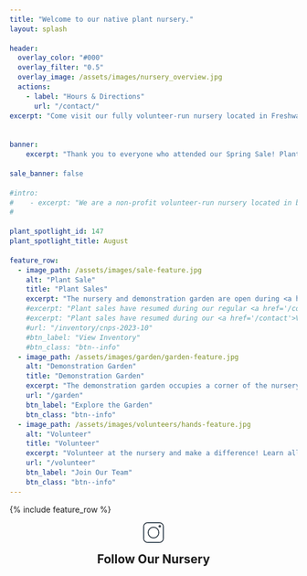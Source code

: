 ```yaml
---
title: "Welcome to our native plant nursery."
layout: splash

header:
  overlay_color: "#000"
  overlay_filter: "0.5"
  overlay_image: /assets/images/nursery_overview.jpg
  actions:
    - label: "Hours & Directions"
      url: "/contact/"
excerpt: "Come visit our fully volunteer-run nursery located in Freshwater Farms Reserve in Eureka, CA. We grow over 100 species of Pacific Northwest and California native plants. Our nursery has been supplying this region with beautiful native plants since 2015."


banner: 
    excerpt: "Thank you to everyone who attended our Spring Sale! Plant sales have resumed during Volunteer Hours."

sale_banner: false

#intro: 
#    - excerpt: "We are a non-profit volunteer-run nursery located in beautiful Freshwater Farms Reserve in Eureka, CA." 
#

plant_spotlight_id: 147 
plant_spotlight_title: August 

feature_row:
  - image_path: /assets/images/sale-feature.jpg
    alt: "Plant Sale"
    title: "Plant Sales"
    excerpt: "The nursery and demonstration garden are open during <a href='/contact'>Volunteer Hours</a>. Cash or check only, please."
    #excerpt: "Plant sales have resumed during our regular <a href='/contact'>Volunteer Open Hours</a>. Our inventory (which peaks during our seasonal sales in May and September) is greatly reduced. Cash or check is appreciated."
    #excerpt: "Plant sales have resumed during our <a href='/contact'>Volunteer Open Hours</a>. Our inventory (which peaks during our seasonal sales in May and September) is greatly reduced. Cash or check is appreciated.<br/><br/>Pricing, unless otherwise marked: <br/>4-inch pot: $5.00<br/> 1-gallon pot: $10.00 - $12.00"
    #url: "/inventory/cnps-2023-10"
    #btn_label: "View Inventory"
    #btn_class: "btn--info"
  - image_path: /assets/images/garden/garden-feature.jpg
    alt: "Demonstration Garden"
    title: "Demonstration Garden"
    excerpt: "The demonstration garden occupies a corner of the nursery and is a valuable example of what homeowners can accomplish on a small suburban lot."
    url: "/garden"
    btn_label: "Explore the Garden"
    btn_class: "btn--info"
  - image_path: /assets/images/volunteers/hands-feature.jpg
    alt: "Volunteer"
    title: "Volunteer"
    excerpt: "Volunteer at the nursery and make a difference! Learn all about identifying and growing native plants while helping us in our mission of providing affordable native plants for the home gardener."
    url: "/volunteer"
    btn_label: "Join Our Team"
    btn_class: "btn--info"
---
```

{% include feature_row %}

<div style="display:none">
    {% for plant in site.plants %}
        {% if plant.plant_id == page.plant_spotlight_id %}
            {% include plant_summary_card.html title=page.plant_spotlight_title plant=plant %} 
        {% endif %}
    {% endfor %}
</div>
<div class="feature_blurb consultations" style="display:none">
    <h2>
        Native Plant Consultations
    </h2>
    <div class="info">
        <div class="description">
            The North Coast CNPS provides free on-site landscaping consultations. 
            Volunteer consultants will answer questions and discuss recommendations for
            <ul>
                <li>tackling invasives</li>
                <li>handling landscaping challenges</li>
                <li>finding the right natives to fit your needs</li>
            </ul>
            Wherever you are in your native plant journey, our consultants can help!
        </div>
        <a class="btn btn--primary" href="mailto:nc.cnps.consult@gmail.com?subject=New Consultation Request!">Request a Free Consultation</a>
    </div>
</div>
<div class="instagram" style="text-align:center">
    <img src="/assets/images/icons/instagram-bw.png" style="margin-bottom: 15px"/>
    <h2 style="padding:0;margin:0;line-height:1; border-bottom: 0">Follow Our Nursery </h2>
    <div class="powr-social-feed" id="cb2d6f13_1675967745"></div><script src="https://www.powr.io/powr.js?platform=html"></script>
</div>
